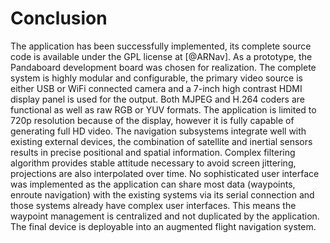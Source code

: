 # Conclusion

The application has been successfully implemented,
its complete source code is available under the GPL license at [@ARNav].
As a prototype, the Pandaboard development board was chosen for realization.
The complete system is highly modular and configurable, the primary video source
is either USB or WiFi connected camera and a 7-inch high contrast HDMI display panel is used for the output.
Both MJPEG and H.264 coders are functional as well as raw RGB or YUV formats.
The application is limited to 720p resolution because of the display, however it is fully capable of generating full HD video.
The navigation subsystems integrate well with existing external devices, the combination of satellite and inertial sensors results in precise positional and spatial information.
Complex filtering algorithm provides stable attitude necessary to avoid screen jittering, projections are also interpolated over time.
No sophisticated user interface was implemented as the application can share most data (waypoints, enroute navigation) with the existing systems via its serial connection
and those systems already have complex user interfaces. This means the waypoint management is centralized and not duplicated by the application.
The final device is deployable into an augmented flight navigation system.

